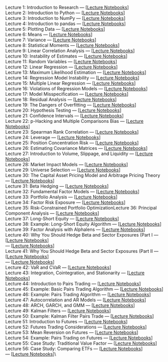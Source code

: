 Lecture 1: Introduction to Research — [[Lecture Notebooks](https://github.com/quantopian/research_public/tree/master/notebooks/lectures/Introduction_to_Research)]\
Lecture 2: Introduction to Python — [[Lecture Notebooks](https://github.com/quantopian/research_public/tree/master/notebooks/lectures/Introduction_to_Python)]\
Lecture 3: Introduction to NumPy — [[Lecture Notebooks](https://github.com/quantopian/research_public/tree/master/notebooks/lectures/Introduction_to_NumPy)]\
Lecture 4: Introduction to pandas — [[Lecture Notebooks](https://github.com/quantopian/research_public/tree/master/notebooks/lectures/Introduction_to_Pandas)]\
Lecture 5: Plotting Data — [[Lecture Notebooks](https://github.com/quantopian/research_public/tree/master/notebooks/lectures/Plotting_Data)]\
Lecture 6: Means — [[Lecture Notebooks](https://github.com/quantopian/research_public/tree/master/notebooks/lectures/Means)]\
Lecture 7: Variance — [[Lecture Notebooks](https://github.com/quantopian/research_public/tree/master/notebooks/lectures/Variance)]\
Lecture 8: Statistical Moments — [[Lecture Notebooks](https://github.com/quantopian/research_public/tree/master/notebooks/lectures/Statistical_Moments)]\
Lecture 9: Linear Correlation Analysis — [[Lecture Notebooks](https://github.com/quantopian/research_public/tree/master/notebooks/lectures/Linear_Correlation_Analysis)]\
Lecture 10: Instability of Estimates — [[Lecture Notebooks](https://github.com/quantopian/research_public/tree/master/notebooks/lectures/Instability_of_Estimates)]\
Lecture 11: Random Variables — [[Lecture Notebooks](https://github.com/quantopian/research_public/tree/master/notebooks/lectures/Random_Variables)]\
Lecture 12: Linear Regression — [[Lecture Notebooks](https://github.com/quantopian/research_public/tree/master/notebooks/lectures/Linear_Regression)]\
Lecture 13: Maximum Likelihood Estimation — [[Lecture Notebooks](https://github.com/quantopian/research_public/tree/master/notebooks/lectures/Maximum_Likelihood_Estimation)]\
Lecture 14: Regression Model Instability — [[Lecture Notebooks](https://github.com/quantopian/research_public/tree/master/notebooks/lectures/Regression_Model_Instability)]\
Lecture 15: Multiple Linear Regression — [[Lecture Notebooks](https://github.com/quantopian/research_public/tree/master/notebooks/lectures/Multiple_Linear_Regression)]\
Lecture 16: Violations of Regression Models — [[Lecture Notebooks](https://github.com/quantopian/research_public/tree/master/notebooks/lectures/Violations_of_Regression_Models)]\
Lecture 17: Model Misspecification — [[Lecture Notebooks](https://github.com/quantopian/research_public/tree/master/notebooks/lectures/Model_Misspecification)]\
Lecture 18: Residual Analysis — [[Lecture Notebooks](https://github.com/quantopian/research_public/tree/master/notebooks/lectures/Residuals_Analysis)]\
Lecture 19: The Dangers of Overfitting — [[Lecture Notebooks](https://github.com/quantopian/research_public/tree/master/notebooks/lectures/The_Dangers_of_Overfitting)]\
Lecture 20: Hypothesis Testing — [[Lecture Notebooks](https://github.com/quantopian/research_public/tree/master/notebooks/lectures/Hypothesis_Testing)]\
Lecture 21: Confidence Intervals — [[Lecture Notebooks](https://github.com/quantopian/research_public/tree/master/notebooks/lectures/Confidence_Intervals)]\
Lecture 22: p-Hacking and Multiple Comparisons Bias — [[Lecture Notebooks](https://github.com/quantopian/research_public/tree/master/notebooks/lectures/p-Hacking_and_Multiple_Comparisons_Bias)]\
Lecture 23: Spearman Rank Correlation — [[Lecture Notebooks](https://github.com/quantopian/research_public/tree/master/notebooks/lectures/Spearman_Rank_Correlation)]\
Lecture 24: Leverage — [[Lecture Notebooks](https://github.com/quantopian/research_public/tree/master/notebooks/lectures/Leverage)]\
Lecture 25: Position Concentration Risk — [[Lecture Notebooks](https://github.com/quantopian/research_public/tree/master/notebooks/lectures/Position_Concentration_Risk)]\
Lecture 26: Estimating Covariance Matrices — [[Lecture Notebooks](https://github.com/quantopian/research_public/tree/master/notebooks/lectures/Estimating_Covariance_Matrices)]\
Lecture 27: Introduction to Volume, Slippage, and Liquidity — [[Lecture Notebooks](https://github.com/quantopian/research_public/tree/master/notebooks/lectures/Introduction_to_Volume_Slippage_and_Liquidity)]\
Lecture 28: Market Impact Models — [[Lecture Notebooks](https://github.com/quantopian/research_public/tree/master/notebooks/lectures/Market_Impact_Model)]\
Lecture 29: Universe Selection — [[Lecture Notebooks](https://github.com/quantopian/research_public/tree/master/notebooks/lectures/Universe_Selection)]\
Lecture 30: The Capital Asset Pricing Model and Arbitrage Pricing Theory — [[Lecture Notebooks](https://github.com/quantopian/research_public/tree/master/notebooks/lectures/CAPM_and_Arbitrage_Pricing_Theory)]\
Lecture 31: Beta Hedging — [[Lecture Notebooks](https://github.com/quantopian/research_public/tree/master/notebooks/lectures/Beta_Hedging)]\
Lecture 32: Fundamental Factor Models — [[Lecture Notebooks](https://github.com/quantopian/research_public/tree/master/notebooks/lectures/Fundamental_Factor_Models)]\
Lecture 33: Portfolio Analysis — [[Lecture Notebooks](https://github.com/quantopian/research_public/tree/master/notebooks/lectures/Portfolio_Analysis)]\
Lecture 34: Factor Risk Exposure — [[Lecture Notebooks](https://github.com/quantopian/research_public/tree/master/notebooks/lectures/Factor_Risk_Exposure)]\
Lecture 35: Risk-Constrained Portfolio OptimizationLecture 36: Principal Component Analysis — [[Lecture Notebooks](https://github.com/quantopian/research_public/tree/master/notebooks/lectures/PCA)]\
Lecture 37: Long-Short Equity — [[Lecture Notebooks](https://github.com/quantopian/research_public/tree/master/notebooks/lectures/Long-Short_Equity)]\
Lecture 38: Example: Long-Short Equity Algorithm — [[Lecture Notebooks](https://github.com/quantopian/research_public/tree/master/notebooks/lectures/Long-Short_Equity)]\
Lecture 39: Factor Analysis with Alphalens — [[Lecture Notebooks](https://github.com/quantopian/research_public/tree/master/notebooks/lectures/Factor_Analysis)]\
Lecture 40: Why You Should Hedge Beta and Sector Exposures (Part I — [[Lecture Notebooks](undefined)]\
 — [[Lecture Notebooks](https://github.com/quantopian/research_public/tree/master/notebooks/lectures/Why_Hedge_I)]\
Lecture 41: Why You Should Hedge Beta and Sector Exposures (Part II — [[Lecture Notebooks](undefined)]\
 — [[Lecture Notebooks](https://github.com/quantopian/research_public/tree/master/notebooks/lectures/Why_Hedge_II)]\
Lecture 42: VaR and CVaR — [[Lecture Notebooks](https://github.com/quantopian/research_public/tree/master/notebooks/lectures/VaR_and_CVaR)]\
Lecture 43: Integration, Cointegration, and Stationarity — [[Lecture Notebooks](https://github.com/quantopian/research_public/tree/master/notebooks/lectures/Integration_Cointegration_and_Stationarity)]\
Lecture 44: Introduction to Pairs Trading — [[Lecture Notebooks](https://github.com/quantopian/research_public/tree/master/notebooks/lectures/Introduction_to_Pairs_Trading)]\
Lecture 45: Example: Basic Pairs Trading Algorithm — [[Lecture Notebooks](https://github.com/quantopian/research_public/tree/master/notebooks/lectures/Introduction_to_Pairs_Trading)]\
Lecture 46: Example: Pairs Trading Algorithm — [[Lecture Notebooks](https://github.com/quantopian/research_public/tree/master/notebooks/lectures/Introduction_to_Pairs_Trading)]\
Lecture 47: Autocorrelation and AR Models — [[Lecture Notebooks](https://github.com/quantopian/research_public/tree/master/notebooks/lectures/Autocorrelation_and_AR_Models)]\
Lecture 48: ARCH, GARCH, and GMM — [[Lecture Notebooks](https://github.com/quantopian/research_public/tree/master/notebooks/lectures/ARCH_GARCH_and_GMM)]\
Lecture 49: Kalman Filters — [[Lecture Notebooks](https://github.com/quantopian/research_public/tree/master/notebooks/lectures/Kalman_Filters)]\
Lecture 50: Example: Kalman Filter Pairs Trade — [[Lecture Notebooks](https://github.com/quantopian/research_public/tree/master/notebooks/lectures/Kalman_Filters)]\
Lecture 51: Introduction to Futures — [[Lecture Notebooks](https://github.com/quantopian/research_public/tree/master/notebooks/lectures/Introduction_to_Futures)]\
Lecture 52: Futures Trading Considerations — [[Lecture Notebooks](https://github.com/quantopian/research_public/tree/master/notebooks/lectures/Futures_Trading_Considerations)]\
Lecture 53: Mean Reversion on Futures — [[Lecture Notebooks](https://github.com/quantopian/research_public/tree/master/notebooks/lectures/Mean_Reversion_on_Futures)]\
Lecture 54: Example: Pairs Trading on Futures — [[Lecture Notebooks](https://github.com/quantopian/research_public/tree/master/notebooks/lectures/Introduction_to_Pairs_Trading)]\
Lecture 55: Case Study: Traditional Value Factor — [[Lecture Notebooks](https://github.com/quantopian/research_public/tree/master/notebooks/lectures/Case_Study_Traditional_Value_Factor)]\
Lecture 56: Case Study: Comparing ETFs — [[Lecture Notebooks](https://github.com/quantopian/research_public/tree/master/notebooks/lectures/Case_Study_Comparing_ETFs)]\
 — [[Lecture Notebooks](undefined)]\